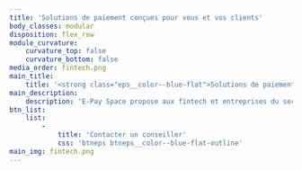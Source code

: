 ```yaml
---
title: 'Solutions de paiement conçues pour vous et vos clients'
body_classes: modular
disposition: flex_row
module_curvature:
    curvature_top: false
    curvature_bottom: false
media_order: fintech.png
main_title:
    title: '<strong class="eps__color--blue-flat">Solutions de paiement</strong> conçues pour vous et vos clients'
main_description:
    description: 'E-Pay Space propose aux fintech et entreprises du secteurs bancaires et financiers des solutions flexibles, sécurisées et agiles permettant de lancer très rapidement de nouveaux services de paiements, de rationaliser les processus et ainsi de capter de nouveaux marchés. Vous gagnez en efficacité avec des services en temps-réel qui s’émancipent des délais de mises en place de telles solutions.'
btn_list:
    list:
        -
            title: 'Contacter un conseiller'
            css: 'btneps btneps__color--blue-flat-outline'
main_img: fintech.png
---
```


